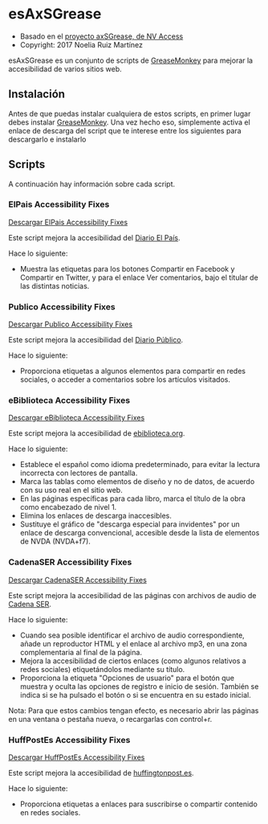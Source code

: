 # esAxSGrease

-   Basado en el [proyecto axSGrease, de NV Access](https://github.com/nvaccess/axSGrease)
-   Copyright: 2017 Noelia Ruiz Martínez

esAxSGrease es un conjunto de scripts de
[GreaseMonkey](https://addons.mozilla.org/es/firefox/addon/greasemonkey/)
para mejorar la accesibilidad de varios sitios web.

## Instalación


Antes de que puedas instalar cualquiera de estos scripts, en primer
lugar debes instalar
[GreaseMonkey](https://addons.mozilla.org/en-US/firefox/addon/greasemonkey/).
Una vez hecho eso, simplemente activa el enlace de descarga del script
que te interese entre los siguientes para descargarlo e instalarlo

## Scripts


A continuación hay información sobre cada script.

### ElPais Accessibility Fixes
[Descargar ElPais Accessibility Fixes](https://github.com/nvdaes/esAxSGrease/raw/master/ElPaisA11yFixes.user.js)

Este script mejora la accesibilidad del [Diario El País](http://elpais.com).

Hace lo siguiente:

- Muestra las etiquetas para los botones Compartir en Facebook y Compartir en Twitter, y para el enlace Ver comentarios, bajo el titular de las distintas noticias.

### Publico Accessibility Fixes
[Descargar Publico Accessibility Fixes](https://github.com/nvdaes/esAxSGrease/raw/master/PublicoA11yFixes.user.js)

Este script mejora la accesibilidad del [Diario Público](http://publico.es).

Hace lo siguiente:

- Proporciona etiquetas a algunos elementos para compartir en redes sociales, o acceder a comentarios sobre los artículos visitados.

### eBiblioteca Accessibility Fixes
[Descargar eBiblioteca Accessibility Fixes](https://github.com/nvdaes/esAxSGrease/raw/master/eBibliotecaA11yFixes.user.js)

Este script mejora la accesibilidad de [ebiblioteca.org](http://ebiblioteca.org).

Hace lo siguiente:

- Establece el español como idioma predeterminado, para evitar la lectura incorrecta con lectores de pantalla.
- Marca las tablas como elementos de diseño y no de datos, de acuerdo con su uso real en el sitio web.
- En las páginas específicas para cada libro, marca el título de la obra como encabezado de nivel 1.
- Elimina los enlaces de descarga inaccesibles.
- Sustituye el gráfico de "descarga especial para invidentes" por un enlace de descarga convencional, accesible desde la lista de elementos de NVDA (NVDA+f7).

### CadenaSER Accessibility Fixes
[Descargar CadenaSER Accessibility Fixes](https://github.com/nvdaes/esAxSGrease/raw/master/CadenaSerA11yFixes.user.js)

Este script mejora la accesibilidad de las páginas con archivos de audio de [Cadena SER](http://cadenaser.com).

Hace lo siguiente:

- Cuando sea posible identificar el archivo de audio correspondiente, añade un reproductor HTML y el enlace al archivo mp3, en una zona complementaria al final de la página.
- Mejora la accesibilidad de ciertos enlaces (como algunos relativos a redes sociales) etiquetándolos mediante su título.
- Proporciona la etiqueta "Opciones de usuario" para el botón que muestra y oculta las opciones de registro e inicio de sesión. También se indica si se ha pulsado el botón o si se encuentra en su estado inicial.

Nota: Para que estos cambios tengan efecto, es necesario abrir las páginas en una ventana o pestaña nueva, o recargarlas con control+r.

### HuffPostEs Accessibility Fixes
[Descargar HuffPostEs Accessibility Fixes](https://github.com/nvdaes/esAxSGrease/raw/master/HuffPostEsA11yFixes.user.js)

Este script mejora la accesibilidad de [huffingtonpost.es](http://www.huffingtonpost.es).

Hace lo siguiente:

- Proporciona etiquetas a enlaces para suscribirse o compartir contenido en redes sociales.
